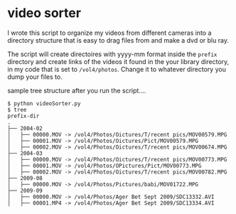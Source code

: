 video sorter
============
I wrote this script to organize my videos from different cameras into a directory structure that is easy to drag files from and make a dvd or blu ray.

The script will create directoires with yyyy-mm format inside the `prefix` directory and create links of the videos it found in the your library directory, in my code that is set to `/vol4/photos`. Change it to whatever directory you dump your files to.

sample tree structure after you run the script....
```
$ python videoSorter.py
$ tree
prefix-dir
.
├── 2004-02
│   ├── 00000.MOV -> /vol4/Photos/Oictures/T/recent pics/MOV00579.MPG
│   ├── 00001.MOV -> /vol4/Photos/Oictures/Pict/MOV00579.MPG
│   ├── 00002.MOV -> /vol4/Photos/Oictures/T/recent pics/MOV00674.MPG
├── 2004-03
│   ├── 00000.MOV -> /vol4/Photos/Oictures/T/recent pics/MOV00773.MPG
│   ├── 00001.MOV -> /vol4/Photos/OPictures/Pict/MOV00773.MPG
│   ├── 00002.MOV -> /vol4/Photos/Oictures/T/recent pics/MOV00782.MPG
├── 2009-08
│   ├── 00000.MOV -> /vol4/Photos/Pictures/babi/MOV01722.MPG
├── 2009-09
│   ├── 00000.MOV -> /vol4/Photos/Ager Bet Sept 2009/SDC13332.AVI
│   ├── 00001.MP4 -> /vol4/Photos/Ager Bet Sept 2009/SDC13334.AVI
```

